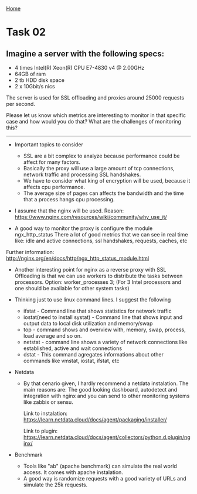 [Home](../README.md)

# Task 02

## Imagine a server with the following specs:

- 4 times Intel(R) Xeon(R) CPU E7-4830 v4 @ 2.00GHz
- 64GB of ram
- 2 tb HDD disk space
- 2 x 10Gbit/s nics

The server is used for SSL offloading and proxies around 25000 requests per second.

Please let us know which metrics are interesting to monitor in that specific case and how would you do that?  What are the challenges of monitoring this?

---
- Important topics to consider
  - SSL are a bit complex to analyze because performance could be affect for many factors.
  - Basically the proxy will use a large amount of tcp connections, network traffic and processing SSL handshakes.
  - We have to consider what king of encryption will be used, because it affects cpu performance.
  - The average size of pages can affects the bandwidth and the time that a process hangs cpu processing.

- I assume that the nginx will be used.
Reason: https://www.nginx.com/resources/wiki/community/why_use_it/

- A good way to monitor the proxy is configure the module ngx_http_status
There a lot of good metrics that we can see in real time like:
    idle and active connections, ssl handshakes, requests, caches, etc

Further information: http://nginx.org/en/docs/http/ngx_http_status_module.html

- Another interesting point for nginx as a reverse proxy with SSL Offloading is that we can use workers to distribute the tasks between processors.
Option: worker_processes 3; (For 3 Intel processors and one should be available for other system tasks)

- Thinking just to use linux command lines. I suggest the following
  - ifstat - Command line that shows statistics for network traffic
  - iostat(need to install systat) - Command line that shows input and output data to local disk utilization and memory/swap
  - top - command shows and overview with, memory, swap, process, load average and so on.
  - netstat - command line shows a variety of network connections like established, active and wait connections
  - dstat - This command agregates informations about other commands like vmstat, iostat, ifstat, etc

- Netdata
  - By that cenario given, I hardly recommend a netdata instalation. The main reasons are: The good looking dashboard, autodetect and integration with nginx and you can send to other monitoring systems like zabbix or sensu.

    Link to instalation: https://learn.netdata.cloud/docs/agent/packaging/installer/

    Link to plugin: https://learn.netdata.cloud/docs/agent/collectors/python.d.plugin/nginx/


- Benchmark
  - Tools like "ab" (apache benchmark) can simulate the real world access. It comes with apache instalation.
  - A good way is randomize requests with a good variety of URLs and simulate the 25k requests.